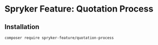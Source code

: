 # Spryker Feature: Quotation Process



## Installation

```
composer require spryker-feature/quotation-process
```
